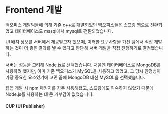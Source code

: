 # Frontend 개발

백오피스 개발팀들에 의해 기존 c++로 개발되있던 백오피스들은 스프링 웹으로 전환되었고 데이터베이스도 mssql에서 mysql로 전환되었습니다.

UI 배치 정보를 서버에서 제공받고자 했으며, 이러한 요구사항을 가진 팀에서 직접 개발하는 것이 더 좋은 결과를 낼 수 있다고 판단해 서버 개발을 직접 진행하기로 결정했습니다.

서버는 성능을 고려해 Node.js로 선택했습니다. 처음엔 데이터베이스로 MongoDB를 사용하려 했지만, 이미 기존 백오피스가 MySQL을 사용하고 있었고, 그 당시 안정성이 가장 중요한 요소였기에 고민 끝에 MongoDB 대신 MySQL을 선택했습니다.

웹앱 개발 시 npm 패키지를 자주 사용해왔고, 스프링에도 익숙하지 않았기 때문에 Node.js를 사용하는 데 큰 거부감이 없었습니다.


#### CUP (UI Publisher)
